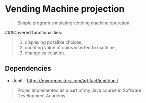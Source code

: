 # Vending Machine projection #

> Simple program simulating vending machine operation.

###Covered functionalities:
> 1. displaying possible choices,
> 2. counting value of coins inserted to machine,
> 3. change calculation.

## Dependencies
- Junit - https://mvnrepository.com/artifact/junit/junit

>Projec implemented as a part of my Java course in Software Development Academy
